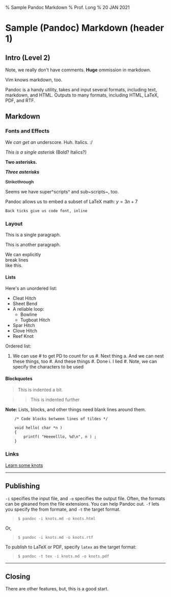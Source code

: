 % Sample Pandoc Markdown
% Prof. Long
% 20 JAN 2021

# Sample (Pandoc) Markdown (header 1)

## Intro (Level 2)

Note, we really don't have comments.  **Huge** ommission in markdown.

Vim knows markdown, too.

Pandoc is a handy utility, takes and input several formats, including text, markdown, and HTML.  Outputs to many
formats, including HTML, LaTeX, PDF, and RTF.

## Markdown

### Fonts and Effects

We _can get an_ underscore.  Huh.  Italics.  :/

*This is a single asterisk* (Bold?  Italics?)

**Two asterisks.**

***Three asterisks***

~~Strikethrough~~

Seems we have super^scripts^ and sub~scripts~, too.

Pandoc allows us to embed a subset of LaTeX math:  $y = 3n + 7$

`Back ticks give us code font, inline`

### Layout

This is
a 
single
paragraph.

This is another paragraph.

We can explicitly\
break lines\
like this.

#### Lists

Here's an unordered list:

- Cleat Hitch
- Sheet Bend
- A reliable loop:
	- Bowline 
	- Tugboat Hitch
- Spar Hitch
- Clove Hitch
- Reef Knot

Ordered list:

1. We can use # to get PD to count for us
#. Next thing
	a. And we can nest these things, too
	#. And these things
#. Done
	i. I lied
	#. Note, we can specify the characters to be used

#### Blockquotes

>This is indented a bit.

>>This is indented further

**Note:**  Lists, blocks, and other things need blank lines around them.

~~~~~
	/* Code blocks between lines of tildes */

	void hello( char *n )
	{
		printf( "Heeeelllo, %d\n", n ) ;
	}
~~~~~

### Links

[Learn some knots]( http://animatedknots.com, "Optional Title" )

---------------

## Publishing

`-i` specifies the input file, and `-o` specifies the output file.  Often, the formats can be gleaned from the file
extensions.  You can help Pandoc out.  `-f` lets you specify the from formate, and `-t` the target format.

>~~~~
>$ pandoc -i knots.md -o knots.html
>~~~~

Or,

>~~~~
>$ pandoc -i knots.md -o knots.rtf
>~~~~

To publish to LaTeX or PDF, specify `latex` as the target format:

>~~~~
>$ pandoc -t tex -i knots.md -o knots.pdf
>~~~~

**********

## Closing

There are other features, but, this is a good start.

